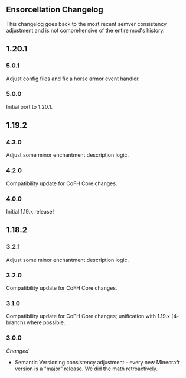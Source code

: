 ## Ensorcellation Changelog
This changelog goes back to the most recent semver consistency adjustment and is not comprehensive of the entire mod's history.
## 1.20.1

### 5.0.1
Adjust config files and fix a horse armor event handler.

### 5.0.0
Initial port to 1.20.1.

## 1.19.2

### 4.3.0
Adjust some minor enchantment description logic.

### 4.2.0
Compatibility update for CoFH Core changes.

### 4.0.0
Initial 1.19.x release!

## 1.18.2

### 3.2.1
Adjust some minor enchantment description logic.

### 3.2.0
Compatibility update for CoFH Core changes.

### 3.1.0
Compatibility update for CoFH Core changes; unification with 1.19.x (4- branch) where possible.

### 3.0.0
_Changed_
- Semantic Versioning consistency adjustment - every new Minecraft version is a "major" release. We did the math retroactively.


